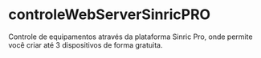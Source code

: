 # controleWebServerSinricPRO
Controle de equipamentos através da plataforma Sinric Pro, onde permite você criar até 3 dispositivos de forma gratuita. 
